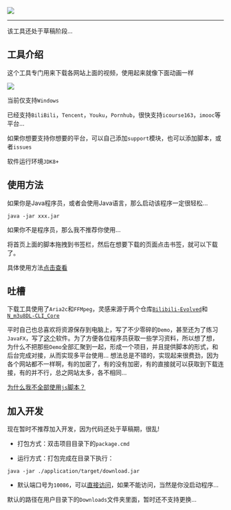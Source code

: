 <div style="margin: 0 auto;"><img src="images/标题.png"/></div>

---

该工具还处于草稿阶段...

## 工具介绍

这个工具专门用来下载各网站上面的视频，使用起来就像下面动画一样

![](/images/使用方法.gif)

当前仅支持`Windows`

已经支持`BiliBili`，`Tencent`，`Youku`，`Pornhub`，很快支持`icourse163`，`imooc`等平台...

如果你想要支持你想要的平台，可以自己添加`support`模块，也可以添加脚本，或者`issues`

软件运行环境`JDK8+`

## 使用方法

如果你是Java程序员，或者会使用Java语言，那么启动该程序一定很轻松...

```
java -jar xxx.jar
```

如果你不是程序员，那么我不推荐你使用...

将首页上面的脚本拖拽到书签栏，然后在想要下载的页面点击书签，就可以下载了。

具体使用方法[点击查看]()

## 吐槽

下载工具使用了`Aria2c`和`FFMpeg`，灵感来源于两个仓库[`Bilibili-Evolved`](https://github.com/the1812/Bilibili-Evolved)和[`N_m3u8DL-CLI_Core`](https://github.com/nilaoda/N_m3u8DL-CLI_Core)

平时自己也总喜欢将资源保存到电脑上，写了不少零碎的`Demo`，甚至还为了练习`JavaFX`，写了[这个](https://halo.cyblogs.top/release/%E6%85%95%E8%AF%BE%E7%BD%91%E4%B8%8B%E8%BD%BD%E5%99%A8.exe)软件。为了方便各位程序员获取一些学习资料，所以想了想，为什么不把那些`Demo`全部汇聚到一起，形成一个项目，并且提供脚本的形式，和后台完成对接，从而实现多平台使用... 想法总是不错的，实现起来很费劲，因为各个网站都不一样啊，有的加密了，有的没有加密，有的直接就可以获取到下载连接，有的并不行，总之网站太多，各不相同...

[为什么我不全部使用`js`脚本？](https://halo.cyblogs.top/archives/2020-why-not-develop-broswer-script)

## 加入开发

现在暂时不推荐加入开发，因为代码还处于草稿期，很乱!

- 打包方式：双击项目目录下的`package.cmd`

- 运行方式：打包完成在目录下执行：

```shell
java -jar ./application/target/download.jar
```

- 默认端口号为`10086`，可以[直接访问](http://localhost:10086)，如果不能访问，当然是你没启动程序...

默认的路径在用户目录下的`Downloads`文件夹里面，暂时还不支持更换...

